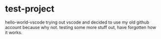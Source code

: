 # test-project
hello-world-vscode
trying out vscode and decided to use my old github account because why not.
testing some more stuff out, have forgotten how it works.
